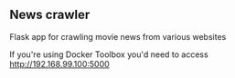## News crawler

Flask app for crawling movie news from various websites

If you're using Docker Toolbox you'd need to access http://192.168.99.100:5000
